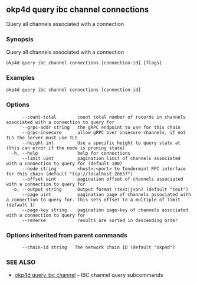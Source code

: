 ## okp4d query ibc channel connections

Query all channels associated with a connection

### Synopsis

Query all channels associated with a connection

```
okp4d query ibc channel connections [connection-id] [flags]
```

### Examples

```
okp4d query ibc channel connections [connection-id]
```

### Options

```
      --count-total        count total number of records in channels associated with a connection to query for
      --grpc-addr string   the gRPC endpoint to use for this chain
      --grpc-insecure      allow gRPC over insecure channels, if not TLS the server must use TLS
      --height int         Use a specific height to query state at (this can error if the node is pruning state)
  -h, --help               help for connections
      --limit uint         pagination limit of channels associated with a connection to query for (default 100)
      --node string        <host>:<port> to Tendermint RPC interface for this chain (default "tcp://localhost:26657")
      --offset uint        pagination offset of channels associated with a connection to query for
  -o, --output string      Output format (text|json) (default "text")
      --page uint          pagination page of channels associated with a connection to query for. This sets offset to a multiple of limit (default 1)
      --page-key string    pagination page-key of channels associated with a connection to query for
      --reverse            results are sorted in descending order
```

### Options inherited from parent commands

```
      --chain-id string   The network chain ID (default "okp4d")
```

### SEE ALSO

* [okp4d query ibc channel](okp4d_query_ibc_channel.md)	 - IBC channel query subcommands
